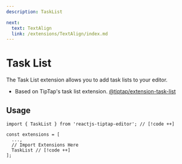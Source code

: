 ```yaml
---
description: TaskList

next:
  text: TextAlign
  link: /extensions/TextAlign/index.md
---
```


# Task List

 The Task List extension allows you to add task lists to your editor.

- Based on TipTap's task list extension. [@tiptap/extension-task-list](https://tiptap.dev/docs/editor/extensions/nodes/task-list)

## Usage

```tsx
import { TaskList } from 'reactjs-tiptap-editor'; // [!code ++]

const extensions = [
  ...,
  // Import Extensions Here
  TaskList // [!code ++]
];
```
